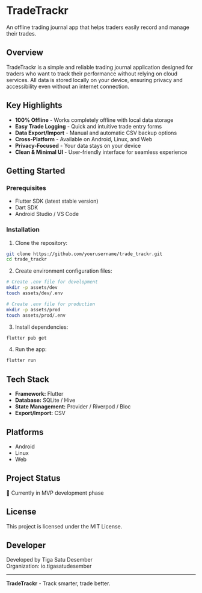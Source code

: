 # TradeTrackr

An offline trading journal app that helps traders easily record and manage their trades.

## Overview

TradeTrackr is a simple and reliable trading journal application designed for traders who want to track their performance without relying on cloud services. All data is stored locally on your device, ensuring privacy and accessibility even without an internet connection.

## Key Highlights

- **100% Offline** - Works completely offline with local data storage
- **Easy Trade Logging** - Quick and intuitive trade entry forms
- **Data Export/Import** - Manual and automatic CSV backup options
- **Cross-Platform** - Available on Android, Linux, and Web
- **Privacy-Focused** - Your data stays on your device
- **Clean & Minimal UI** - User-friendly interface for seamless experience

## Getting Started

### Prerequisites

- Flutter SDK (latest stable version)
- Dart SDK
- Android Studio / VS Code

### Installation

1. Clone the repository:
```bash
git clone https://github.com/yourusername/trade_trackr.git
cd trade_trackr
```

2. Create environment configuration files:
```bash
# Create .env file for development
mkdir -p assets/dev
touch assets/dev/.env

# Create .env file for production
mkdir -p assets/prod
touch assets/prod/.env
```

3. Install dependencies:
```bash
flutter pub get
```

4. Run the app:
```bash
flutter run
```

## Tech Stack

- **Framework:** Flutter
- **Database:** SQLite / Hive
- **State Management:** Provider / Riverpod / Bloc
- **Export/Import:** CSV

## Platforms

- Android
- Linux
- Web

## Project Status

🚧 Currently in MVP development phase

## License

This project is licensed under the MIT License.

## Developer

Developed by Tiga Satu Desember  
Organization: io.tigasatudesember

---

**TradeTrackr** - Track smarter, trade better.